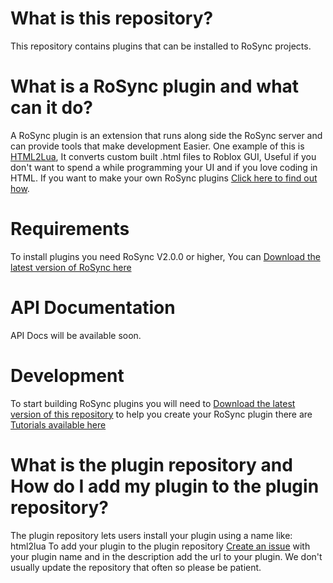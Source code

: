 # What is this repository?
This repository contains plugins that can be installed to RoSync projects.

# What is a RoSync plugin and what can it do?
A RoSync plugin is an extension that runs along side the RoSync server and can provide tools that make development Easier. One example of this is [HTML2Lua](https://github.com/rosyncrbx/html2lua), It converts custom built .html files to Roblox GUI, Useful if you don't want to spend a while programming your UI and if you love coding in HTML. If you want to make your own RoSync plugins [Click here to find out how](#development).

# Requirements
To install plugins you need RoSync V2.0.0 or higher, You can [Download the latest version of RoSync here](https://rosyncrbx.github.io/download)

# API Documentation
API Docs will be available soon.

# Development
To start building RoSync plugins you will need to [Download the latest version of this repository](https://github.com/rosyncrbx/plugins/archive/refs/heads/main.zip) to help you create your RoSync plugin there are [Tutorials available here](https://rosyncrbx.github.io/docs/plugins)

# What is the plugin repository and How do I add my plugin to the plugin repository?
The plugin repository lets users install your plugin using a name like: html2lua
To add your plugin to the plugin repository [Create an issue](https://github.com/rosyncrbx/pluginsrepo/issues/new) with your plugin name and in the description add the url to your plugin. We don't usually update the repository that often so please be patient.

